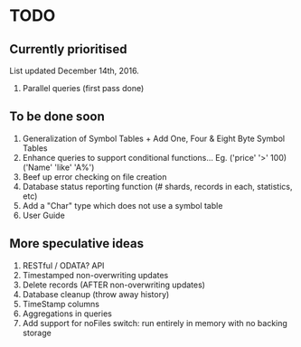 # TODO #

## Currently prioritised ##

List updated December 14th, 2016.

1. Parallel queries (first pass done)

## To be done soon ##

1. Generalization of Symbol Tables + Add One, Four & Eight Byte Symbol Tables
1. Enhance queries to support conditional functions... Eg. ('price' '>' 100)('Name' 'like' 'A%')
1. Beef up error checking on file creation
1. Database status reporting function (# shards, records in each, statistics, etc)
1. Add a "Char" type which does not use a symbol table
1. User Guide

## More speculative ideas ##
1. RESTful / ODATA? API
1. Timestamped non-overwriting updates
1. Delete records (AFTER non-overwriting updates)
1. Database cleanup (throw away history)
1. TimeStamp columns
1. Aggregations in queries
1. Add support for noFiles switch: run entirely in memory with no backing storage